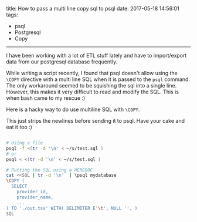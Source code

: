 title: How to pass a multi line copy sql to psql
date: 2017-05-18 14:56:01
tags:
- psql
- Postgresql
- Copy
---

I have been working with a lot of ETL stuff lately and have to import/export data
from our postgresql database frequently.

While writing a script recently, I found that psql doesn't allow using the `\COPY`
directive with a multi line SQL when it is passed to the `psql` command.
The only workaround seemed to be squishing the sql into a single line.
However, this makes it very difficult to read and modify the SQL. This is when bash came to my rescue :)

Here is a hacky way to do use multiline SQL with `\COPY`.

This just strips the newlines before sending it to psql. Have your cake and eat it too :)

```bash

# Using a file
psql -f <(tr -d '\n' < ~/s/test.sql )
# or
psql < <(tr -d '\n' < ~/s/test.sql )

# Putting the SQL using a HEREDOC
cat <<SQL | tr -d '\n'  | \psql mydatabase
\COPY (
  SELECT
    provider_id,
    provider_name,
    ...
) TO './out.tsv' WITH( DELIMITER E'\t', NULL '', )
SQL

```
